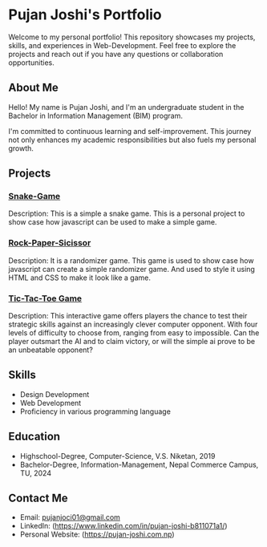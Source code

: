# Pujan Joshi's Portfolio

Welcome to my personal portfolio! This repository showcases my projects, skills, and experiences in Web-Development. 
Feel free to explore the projects and reach out if you have any questions or collaboration opportunities.

## About Me

Hello! My name is Pujan Joshi, and I'm an undergraduate student in the Bachelor in Information Management (BIM) program.

I'm committed to continuous learning and self-improvement. This journey not only enhances my academic responsibilities but also fuels my personal growth.


## Projects

### [Snake-Game](https://pujan-joshi.com.np/assets/snake.html)
Description: This is a simple a snake game. This is a personal project to show case how javascript can be used to make a simple game.

### [Rock-Paper-Sicissor](https://pujan-joshi.com.np/assets/rockpaper.html)
Description: It is a randomizer game. This game is used to show case how javascript can create a simple randomizer game. 
And used to style it using HTML and CSS to make it look like a game.

### [Tic-Tac-Toe Game](https://pujan-joshi.com.np/assets/tictactoe/Index.html)
Description: This interactive game offers players the chance to test their strategic skills against an increasingly clever computer opponent. 
With four levels of difficulty to choose from, ranging from easy to impossible. Can the player outsmart the AI and to claim victory, or will the simple ai prove to be an unbeatable opponent? 

## Skills

- Design Development
- Web Development
- Proficiency in various programming language

## Education

- Highschool-Degree, Computer-Science, V.S. Niketan, 2019
- Bachelor-Degree, Information-Management, Nepal Commerce Campus, TU, 2024

## Contact Me

- Email: pujanjoci01@gmail.com
- LinkedIn: (https://www.linkedin.com/in/pujan-joshi-b811071a1/)
- Personal Website: (https://pujan-joshi.com.np)

